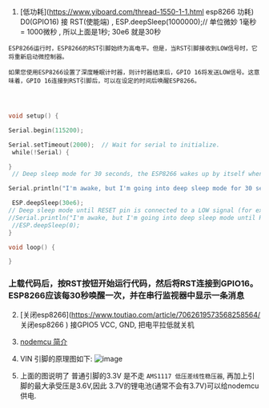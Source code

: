 
1. [低功耗](https://www.yiboard.com/thread-1550-1-1.html  esp8266 功耗) D0(GPIO16) 接 RST(使能端) , ESP.deepSleep(1000000);// 单位微妙 1毫秒 = 1000微秒 , 所以上面是1秒; 30e6 就是30秒

```
ESP8266运行时，ESP8266的RST引脚始终为高电平。但是，当RST引脚接收到LOW信号时，它将重新启动微控制器。

如果您使用ESP8266设置了深度睡眠计时器，则计时器结束后，GPIO 16将发送LOW信号。这意味着，GPIO 16连接到RST引脚后，可以在设定的时间后唤醒ESP8266。



```

```c++

void setup() {  

Serial.begin(115200);  

Serial.setTimeout(2000);  // Wait for serial to initialize.
 while(!Serial) {

}
 // Deep sleep mode for 30 seconds, the ESP8266 wakes up by itself when GPIO 16 (D0 in NodeMCU board) is connected to the RESET pin

Serial.println("I'm awake, but I'm going into deep sleep mode for 30 seconds"); 

 ESP.deepSleep(30e6);
// Deep sleep mode until RESET pin is connected to a LOW signal (for example pushbutton or magnetic reed switch)
//Serial.println("I'm awake, but I'm going into deep sleep mode until RESET pin is connected to a LOW signal");
 //ESP.deepSleep(0);
}

void loop() {

} 
```

### 上载代码后，按RST按钮开始运行代码，然后将RST连接到GPIO16。ESP8266应该每30秒唤醒一次，并在串行监视器中显示一条消息 

2. [关闭esp8266](https://www.toutiao.com/article/7062619573568258564/ 关闭esp8266 ) 接GPIO5 VCC, GND, 把电平拉低就关机

3. [nodemcu 简介](https://www.yiboard.com/thread-1548-1-1.html#google_vignette)
4. VIN 引脚的原理图如下:
![image](https://github.com/yuqi17/build-a-drone-my-own/assets/10356819/aaeeae08-2910-408c-9e93-7d4c1cc70b27)

5. 上面的图说明了 普通引脚的3.3V 是不走 ```AMS1117 低压差线性稳压器```, 再加上引脚的最大承受压是3.6V,因此 3.7V的锂电池(通常不会有3.7V)可以给nodemcu 供电.
